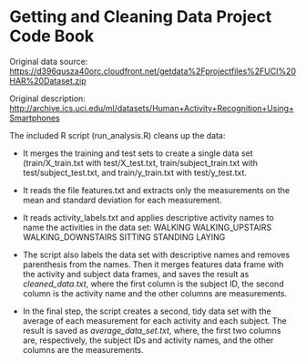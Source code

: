 Getting and Cleaning Data Project Code Book
===========================================

Original data source: https://d396qusza40orc.cloudfront.net/getdata%2Fprojectfiles%2FUCI%20HAR%20Dataset.zip

Original description: http://archive.ics.uci.edu/ml/datasets/Human+Activity+Recognition+Using+Smartphones

The included R script (run_analysis.R) cleans up the data:

* It merges the training and test sets to create a single data set (train/X_train.txt with test/X_test.txt, train/subject_train.txt with test/subject_test.txt, and train/y_train.txt with test/y_test.txt.

* It reads the file features.txt and extracts only the measurements on the mean and standard deviation for each measurement.

* It reads activity_labels.txt and applies descriptive activity names to name the activities in the data set:
        WALKING
        WALKING_UPSTAIRS
        WALKING_DOWNSTAIRS
        SITTING
        STANDING
        LAYING

* The script also labels the data set with descriptive names and removes parenthesis from the names. Then it merges features data frame with the activity and subject data frames, and saves the result as _cleaned_data.txt_, where the first column is the subject ID, the second column is the activity name and the other columns are measurements.

* In the final step, the script creates a second, tidy data set with the average of each measurement for each activity and each subject. The result is saved as _average_data_set.txt_, where, the first two columns are, respectively, the subject IDs and activity names, and the other columns are the measurements.

